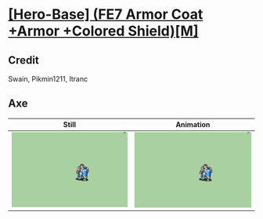 # [\[Hero-Base\] \(FE7 Armor Coat +Armor +Colored Shield\)\[M\]](../)

## Credit

Swain, Pikmin1211, ltranc
	
## Axe

| Still | Animation |
| :---: | :-------: |
| ![Axe still](./Axe_000.png) | ![Axe animation](./Axe.gif) |
